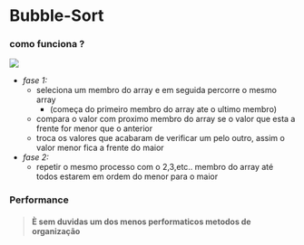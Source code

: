 # Bubble-Sort

### como funciona ?

<img src="https://atomiclotus.net/wp-content/uploads/2020/03/bubble-sort.png">

- _fase 1:_
  - seleciona um membro do array e em seguida percorre o mesmo array
    - (começa do primeiro membro do array ate o ultimo membro)
  - compara o valor com proximo membro do array se o valor que esta a frente for menor que o anterior
  - troca os valores que acabaram de verificar um pelo outro, assim o valor menor fica a frente do maior
- _fase 2:_
  - repetir o mesmo processo com o 2,3,etc.. membro do array até todos estarem em ordem do menor para o maior

### Performance

> #### È sem duvidas um dos menos performaticos metodos de organização
